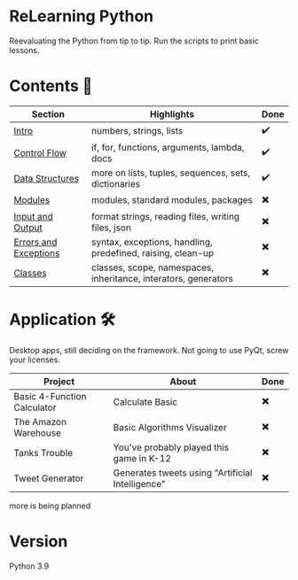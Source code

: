 # ReLearning Python

Reevaluating the Python from tip to tip. Run the scripts to print basic lessons.

# Contents :meat_on_bone: 
| Section | Highlights | Done |
| ------- | ----- | ---- |
| [Intro](/03) | numbers, strings, lists | :heavy_check_mark: |
| [Control Flow](/04) | if, for, functions, arguments, lambda, docs | :heavy_check_mark: |
| [Data Structures](/05) | more on lists, tuples, sequences, sets, dictionaries| :heavy_check_mark: |
| [Modules](/06) | modules, standard modules, packages | :heavy_multiplication_x: |
| [Input and Output](/07) | format strings, reading files, writing files, json | :heavy_multiplication_x: |
| [Errors and Exceptions](/08) | syntax, exceptions, handling, predefined, raising, clean-up | :heavy_multiplication_x: |
| [Classes](/09) | classes, scope, namespaces, inheritance, interators, generators | :heavy_multiplication_x: |

# Application :hammer_and_wrench:

Desktop apps, still deciding on the framework. Not going to use PyQt, screw your licenses.

| Project | About | Done |
| ------- | ----- | ---- |
| Basic 4-Function Calculator | Calculate Basic | :heavy_multiplication_x: |
| The Amazon Warehouse | Basic Algorithms Visualizer | :heavy_multiplication_x: |
| Tanks Trouble | You've probably played this game in K-12 | :heavy_multiplication_x: |
| Tweet Generator | Generates tweets using "Artificial Intelligence" | :heavy_multiplication_x: |

more is being planned

# Version

Python 3.9
